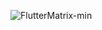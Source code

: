 ![FlutterMatrix-min](https://user-images.githubusercontent.com/53788311/87181747-ced8bd00-c31d-11ea-8659-79ba69dd486d.gif)
